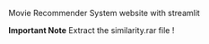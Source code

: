 Movie Recommender System website with streamlit

**Important Note**
Extract the similarity.rar file !
